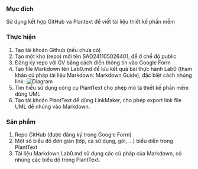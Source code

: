 ### Mục đích
Sử dụng kết hợp GitHub và Plantext để viết tài liệu thiết kế phần mềm
### Thực hiện
  1. Tạo tài khoản Github (nếu chưa có)
  2. Tạo một kho (repo) mới tên SAD241105026401, để ở chế độ public
  3. Đăng ký repo với GV bằng cách điền thông tin vào Google Form
  4. Tạo file Markdown tên Lab0.md để lưu kết quả bài thực hành Lab0 (tham khảo cú pháp tài liệu Markdown: Markdown Guide), đặc biệt cách nhúng link:
      ![Diagram](http://www.plantuml.com/plantuml/png/encoded-diagram-text)
  5. Tìm hiểu sử dụng công cụ PlantText cho phép mô tả thiết kế phần mềm dùng UML
  6. Tạo tài khoản PlantText để dùng LinkMaker, cho phép export link file UML để nhúng vào Markdown.
### Sản phẩm
  1. Repo GitHub (được đăng ký trong Google Form)
  2. Một số biểu đồ đơn giản (lớp, ca sử dụng, gói, ...) biểu diễn trong PlantText
  3. Tài liệu Markdown Lab0.md sử dụng các cú pháp của Markdown, có nhúng các biểu đồ trong PlantText.
